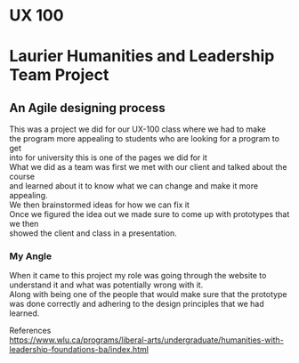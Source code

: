 # UX 100  
# Laurier Humanities and Leadership Team Project  
## An Agile designing process  
This was a project we did for our UX-100 class where we had to make   
the program more appealing to students who are looking for a program to get  
into for university this is one of the pages we did for it  
What we did as a team was first we met with our client and talked about the course   
and learned about it to know what we can change and make it more appealing.  
We then brainstormed ideas for how we can fix it  
Once we figured the idea out we made sure to come up with prototypes that we then  
showed the client and class in a presentation.

### My Angle  
When it came to this project my role was going through the website to understand it and what was potentially wrong with it.  
Along with being one of the people that would make sure that the prototype was done correctly and adhering to the design principles that we had learned.   

References  
https://www.wlu.ca/programs/liberal-arts/undergraduate/humanities-with-leadership-foundations-ba/index.html 